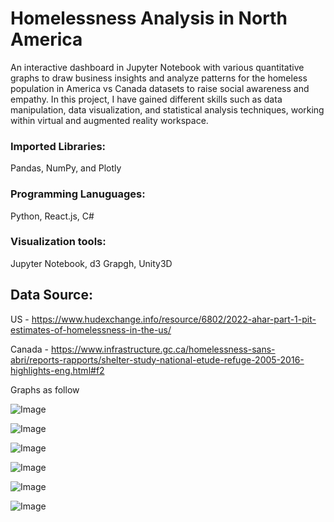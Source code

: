 # Homelessness Analysis in North America
An interactive dashboard in Jupyter Notebook with various quantitative graphs to draw business insights and analyze patterns for the homeless population in America vs Canada datasets to raise social awareness and empathy. In this project, I have gained different skills such as data manipulation, data visualization, and statistical analysis techniques, working within virtual and augmented reality workspace.

### Imported Libraries:
Pandas, NumPy, and Plotly

### Programming Lanuguages:
Python, React.js, C#

### Visualization tools:
Jupyter Notebook, d3 Grapgh, Unity3D


## Data Source:
US - https://www.hudexchange.info/resource/6802/2022-ahar-part-1-pit-estimates-of-homelessness-in-the-us/

Canada - https://www.infrastructure.gc.ca/homelessness-sans-abri/reports-rapports/shelter-study-national-etude-refuge-2005-2016-highlights-eng.html#f2

Graphs as follow

![Image](https://github.com/user-attachments/assets/c08056ea-553e-4648-88e2-437266813d49)

![Image](https://github.com/user-attachments/assets/e45632c9-bd2f-45eb-bfc5-ec499a4079d1)

![Image](https://github.com/user-attachments/assets/732d0485-ce30-4e66-8bf8-7cffbb8b7c34)

![Image](https://github.com/user-attachments/assets/7b432f65-92dc-46e4-8bdf-be102fa7dbdf)

![Image](https://github.com/user-attachments/assets/df0d5031-3292-4c23-9c70-e2100b07d945)

![Image](https://github.com/user-attachments/assets/b5cfe050-7dbe-41ca-88f8-0318f954476b)
